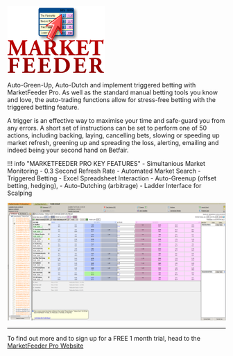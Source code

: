 ![Market Feeder Pro](./img/MarketFeeder.png)


Auto-Green-Up, Auto-Dutch and implement triggered betting with MarketFeeder Pro. As well as the standard manual betting tools you know and love, the auto-trading functions allow for stress-free betting with the triggered betting feature.

A trigger is an effective way to maximise your time and safe-guard you from any errors. A short set of instructions can be set to perform one of 50 actions, including backing, laying, cancelling bets, slowing or speeding up market refresh, greening up and spreading the loss, alerting, emailing and indeed being your second hand on Betfair.


!!! info "MARKETFEEDER PRO KEY FEATURES"
    - Simultanious Market Monitoring
    - 0.3 Second Refresh Rate
    - Automated Market Search
    - Triggered Betting
    - Excel Spreadsheet Interaction
    - Auto-Greenup (offset betting, hedging),
    - Auto-Dutching (arbitrage)
    - Ladder Interface for Scalping

![MarketFeeder Pro](./img/MarketFeederPro.png)   

---

To find out more and to sign up for a FREE 1 month trial, head to the [MarketFeeder Pro Website](https://marketfeeder.co.uk/buy/)
